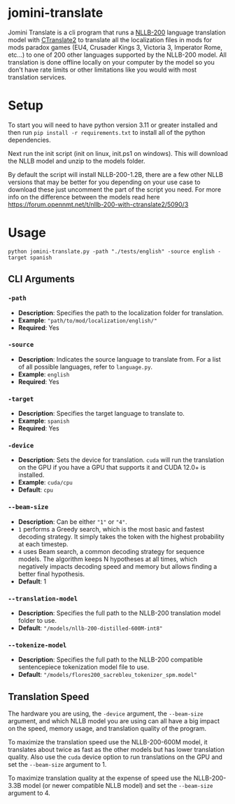 # jomini-translate

Jomini Translate is a cli program that runs a [NLLB-200](https://github.com/facebookresearch/fairseq/tree/nllb) language translation model with [CTranslate2](https://github.com/OpenNMT/CTranslate2) to translate all the localization files in mods for mods paradox games (EU4, Crusader Kings 3, Victoria 3, Imperator Rome, etc...) to one of 200 other languages supported by the NLLB-200 model. All translation is done offline locally on your computer by the model so you don't have rate limits or other limitations like you would with most translation services.

# Setup

To start you will need to have python version 3.11 or greater installed and then run `pip install -r requirements.txt` to install all of the python dependencies.

Next run the init script (init on linux, init.ps1 on windows). This will download the NLLB model and unzip to the models folder.

By default the script will install NLLB-200-1.2B, there are a few other NLLB versions that may be better for you depending on your use case to download these just uncomment the part of the script you need.
For more info on the difference between the models read here https://forum.opennmt.net/t/nllb-200-with-ctranslate2/5090/3

# Usage

`python jomini-translate.py -path "./tests/english" -source english -target spanish`

## CLI Arguments

### `-path`
- **Description**: Specifies the path to the localization folder for translation.
- **Example**: `"path/to/mod/localization/english/"`
- **Required**: Yes

### `-source`
- **Description**: Indicates the source language to translate from. For a list of all possible languages, refer to `language.py`.
- **Example**: `english`
- **Required**: Yes

### `-target`
- **Description**: Specifies the target language to translate to.
- **Example**: `spanish`
- **Required**: Yes

### `-device`
- **Description**: Sets the device for translation. `cuda` will run the translation on the GPU if you have a GPU that supports it and CUDA 12.0+ is installed.
- **Example**: `cuda/cpu`
- **Default**: `cpu`

### `--beam-size`
- **Description**: Can be either `"1"` or `"4"`.
 - `1` performs a Greedy search, which is the most basic and fastest decoding strategy. It simply takes the token with the highest probability at each timestep.
 - `4` uses Beam search, a common decoding strategy for sequence models. The algorithm keeps N hypotheses at all times, which negatively impacts decoding speed and memory but allows finding a better final hypothesis.
 - **Default**: 1


### `--translation-model`
- **Description**: Specifies the full path to the NLLB-200 translation model folder to use.
- **Default**: `"/models/nllb-200-distilled-600M-int8"`

### `--tokenize-model`
- **Description**: Specifies the full path to the NLLB-200 compatible sentencepiece tokenization model file to use.
- **Default**: `"/models/flores200_sacrebleu_tokenizer_spm.model"`


## Translation Speed

The hardware you are using, the `-device` argument, the `--beam-size` argument, and which NLLB model you are using can all have a big impact on the speed, memory usage, and translation quality of the program.

To maximize the translation speed use the NLLB-200-600M model, it translates about twice as fast as the other models but has lower translation quality. Also use the `cuda` device option to run translations on the GPU and set the `--beam-size` argument to 1.

To maximize translation quality at the expense of speed use the NLLB-200-3.3B model (or newer compatible NLLB model) and set the `--beam-size` argument to 4.
